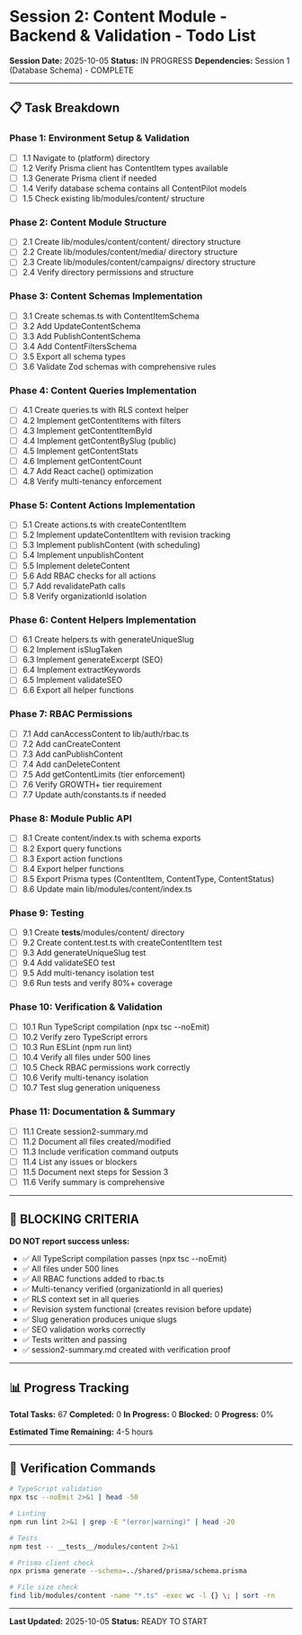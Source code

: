 # Session 2: Content Module - Backend & Validation - Todo List

**Session Date:** 2025-10-05
**Status:** IN PROGRESS
**Dependencies:** Session 1 (Database Schema) - COMPLETE

---

## 📋 Task Breakdown

### Phase 1: Environment Setup & Validation
- [ ] 1.1 Navigate to (platform) directory
- [ ] 1.2 Verify Prisma client has ContentItem types available
- [ ] 1.3 Generate Prisma client if needed
- [ ] 1.4 Verify database schema contains all ContentPilot models
- [ ] 1.5 Check existing lib/modules/content/ structure

### Phase 2: Content Module Structure
- [ ] 2.1 Create lib/modules/content/content/ directory structure
- [ ] 2.2 Create lib/modules/content/media/ directory structure
- [ ] 2.3 Create lib/modules/content/campaigns/ directory structure
- [ ] 2.4 Verify directory permissions and structure

### Phase 3: Content Schemas Implementation
- [ ] 3.1 Create schemas.ts with ContentItemSchema
- [ ] 3.2 Add UpdateContentSchema
- [ ] 3.3 Add PublishContentSchema
- [ ] 3.4 Add ContentFiltersSchema
- [ ] 3.5 Export all schema types
- [ ] 3.6 Validate Zod schemas with comprehensive rules

### Phase 4: Content Queries Implementation
- [ ] 4.1 Create queries.ts with RLS context helper
- [ ] 4.2 Implement getContentItems with filters
- [ ] 4.3 Implement getContentItemById
- [ ] 4.4 Implement getContentBySlug (public)
- [ ] 4.5 Implement getContentStats
- [ ] 4.6 Implement getContentCount
- [ ] 4.7 Add React cache() optimization
- [ ] 4.8 Verify multi-tenancy enforcement

### Phase 5: Content Actions Implementation
- [ ] 5.1 Create actions.ts with createContentItem
- [ ] 5.2 Implement updateContentItem with revision tracking
- [ ] 5.3 Implement publishContent (with scheduling)
- [ ] 5.4 Implement unpublishContent
- [ ] 5.5 Implement deleteContent
- [ ] 5.6 Add RBAC checks for all actions
- [ ] 5.7 Add revalidatePath calls
- [ ] 5.8 Verify organizationId isolation

### Phase 6: Content Helpers Implementation
- [ ] 6.1 Create helpers.ts with generateUniqueSlug
- [ ] 6.2 Implement isSlugTaken
- [ ] 6.3 Implement generateExcerpt (SEO)
- [ ] 6.4 Implement extractKeywords
- [ ] 6.5 Implement validateSEO
- [ ] 6.6 Export all helper functions

### Phase 7: RBAC Permissions
- [ ] 7.1 Add canAccessContent to lib/auth/rbac.ts
- [ ] 7.2 Add canCreateContent
- [ ] 7.3 Add canPublishContent
- [ ] 7.4 Add canDeleteContent
- [ ] 7.5 Add getContentLimits (tier enforcement)
- [ ] 7.6 Verify GROWTH+ tier requirement
- [ ] 7.7 Update auth/constants.ts if needed

### Phase 8: Module Public API
- [ ] 8.1 Create content/index.ts with schema exports
- [ ] 8.2 Export query functions
- [ ] 8.3 Export action functions
- [ ] 8.4 Export helper functions
- [ ] 8.5 Export Prisma types (ContentItem, ContentType, ContentStatus)
- [ ] 8.6 Update main lib/modules/content/index.ts

### Phase 9: Testing
- [ ] 9.1 Create __tests__/modules/content/ directory
- [ ] 9.2 Create content.test.ts with createContentItem test
- [ ] 9.3 Add generateUniqueSlug test
- [ ] 9.4 Add validateSEO test
- [ ] 9.5 Add multi-tenancy isolation test
- [ ] 9.6 Run tests and verify 80%+ coverage

### Phase 10: Verification & Validation
- [ ] 10.1 Run TypeScript compilation (npx tsc --noEmit)
- [ ] 10.2 Verify zero TypeScript errors
- [ ] 10.3 Run ESLint (npm run lint)
- [ ] 10.4 Verify all files under 500 lines
- [ ] 10.5 Check RBAC permissions work correctly
- [ ] 10.6 Verify multi-tenancy isolation
- [ ] 10.7 Test slug generation uniqueness

### Phase 11: Documentation & Summary
- [ ] 11.1 Create session2-summary.md
- [ ] 11.2 Document all files created/modified
- [ ] 11.3 Include verification command outputs
- [ ] 11.4 List any issues or blockers
- [ ] 11.5 Document next steps for Session 3
- [ ] 11.6 Verify summary is comprehensive

---

## 🔴 BLOCKING CRITERIA

**DO NOT report success unless:**
- ✅ All TypeScript compilation passes (npx tsc --noEmit)
- ✅ All files under 500 lines
- ✅ All RBAC functions added to rbac.ts
- ✅ Multi-tenancy verified (organizationId in all queries)
- ✅ RLS context set in all queries
- ✅ Revision system functional (creates revision before update)
- ✅ Slug generation produces unique slugs
- ✅ SEO validation works correctly
- ✅ Tests written and passing
- ✅ session2-summary.md created with verification proof

---

## 📊 Progress Tracking

**Total Tasks:** 67
**Completed:** 0
**In Progress:** 0
**Blocked:** 0
**Progress:** 0%

**Estimated Time Remaining:** 4-5 hours

---

## 🔧 Verification Commands

```bash
# TypeScript validation
npx tsc --noEmit 2>&1 | head -50

# Linting
npm run lint 2>&1 | grep -E "(error|warning)" | head -20

# Tests
npm test -- __tests__/modules/content 2>&1

# Prisma client check
npx prisma generate --schema=../shared/prisma/schema.prisma

# File size check
find lib/modules/content -name "*.ts" -exec wc -l {} \; | sort -rn
```

---

**Last Updated:** 2025-10-05
**Status:** READY TO START

